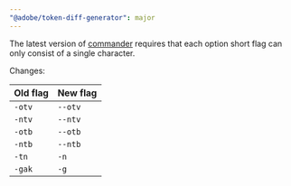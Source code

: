 ```yaml
---
"@adobe/token-diff-generator": major
---
```


The latest version of [commander](https://www.npmjs.com/package/commander) requires that each option short flag can only consist of a single character.

Changes:

| Old flag | New flag |
| -------- | -------- |
| `-otv`   | `--otv`  |
| `-ntv`   | `--ntv`  |
| `-otb`   | `--otb`  |
| `-ntb`   | `--ntb`  |
| `-tn`    | `-n`     |
| `-gak`   | `-g`     |
